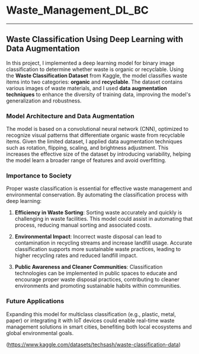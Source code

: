# Waste_Management_DL_BC



---

## Waste Classification Using Deep Learning with Data Augmentation

In this project, I implemented a deep learning model for binary image classification to determine whether waste is organic or recyclable. Using the **Waste Classification Dataset** from Kaggle, the model classifies waste items into two categories: **organic** and **recyclable**. The dataset contains various images of waste materials, and I used **data augmentation techniques** to enhance the diversity of training data, improving the model's generalization and robustness.

### Model Architecture and Data Augmentation

The model is based on a convolutional neural network (CNN), optimized to recognize visual patterns that differentiate organic waste from recyclable items. Given the limited dataset, I applied data augmentation techniques such as rotation, flipping, scaling, and brightness adjustment. This increases the effective size of the dataset by introducing variability, helping the model learn a broader range of features and avoid overfitting.

### Importance to Society

Proper waste classification is essential for effective waste management and environmental conservation. By automating the classification process with deep learning:

1. **Efficiency in Waste Sorting**: Sorting waste accurately and quickly is challenging in waste facilities. This model could assist in automating that process, reducing manual sorting and associated costs.
  
2. **Environmental Impact**: Incorrect waste disposal can lead to contamination in recycling streams and increase landfill usage. Accurate classification supports more sustainable waste practices, leading to higher recycling rates and reduced landfill impact.
  
3. **Public Awareness and Cleaner Communities**: Classification technologies can be implemented in public spaces to educate and encourage proper waste disposal practices, contributing to cleaner environments and promoting sustainable habits within communities.

### Future Applications

Expanding this model for multiclass classification (e.g., plastic, metal, paper) or integrating it with IoT devices could enable real-time waste management solutions in smart cities, benefiting both local ecosystems and global environmental goals.



(https://www.kaggle.com/datasets/techsash/waste-classification-data)
